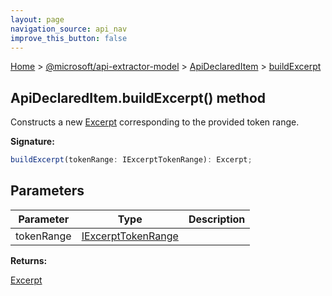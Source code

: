 ```yaml
---
layout: page
navigation_source: api_nav
improve_this_button: false
---
```



[Home](./index.md) &gt; [@microsoft/api-extractor-model](./api-extractor-model.md) &gt; [ApiDeclaredItem](./api-extractor-model.apideclareditem.md) &gt; [buildExcerpt](./api-extractor-model.apideclareditem.buildexcerpt.md)

## ApiDeclaredItem.buildExcerpt() method

Constructs a new [Excerpt](./api-extractor-model.excerpt.md) corresponding to the provided token range.

<b>Signature:</b>

```typescript
buildExcerpt(tokenRange: IExcerptTokenRange): Excerpt;
```

## Parameters

|  Parameter | Type | Description |
|  --- | --- | --- |
|  tokenRange | [IExcerptTokenRange](./api-extractor-model.iexcerpttokenrange.md) |  |

<b>Returns:</b>

[Excerpt](./api-extractor-model.excerpt.md)
